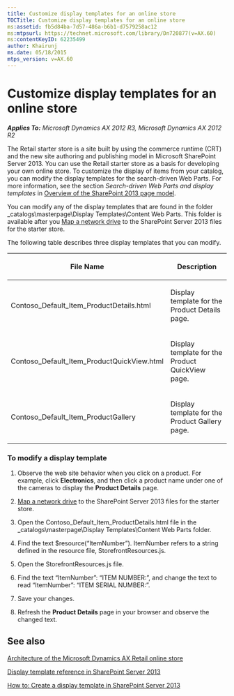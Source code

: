 ```yaml
---
title: Customize display templates for an online store
TOCTitle: Customize display templates for an online store
ms:assetid: fb5d84ba-7d57-486a-b6b1-d7579258ac12
ms:mtpsurl: https://technet.microsoft.com/library/Dn720877(v=AX.60)
ms:contentKeyID: 62235499
author: Khairunj
ms.date: 05/18/2015
mtps_version: v=AX.60
---
```


# Customize display templates for an online store 


_**Applies To:** Microsoft Dynamics AX 2012 R3, Microsoft Dynamics AX 2012 R2_

The Retail starter store is a site built by using the commerce runtime (CRT) and the new site authoring and publishing model in Microsoft SharePoint Server 2013. You can use the Retail starter store as a basis for developing your own online store. To customize the display of items from your catalog, you can modify the display templates for the search-driven Web Parts. For more information, see the section *Search-driven Web Parts and display templates* in [Overview of the SharePoint 2013 page model](https://go.microsoft.com/fwlink/?linkid=294931&clcid=0x409).

You can modify any of the display templates that are found in the folder \_catalogs\\masterpage\\Display Templates\\Content Web Parts. This folder is available after you [Map a network drive](map-a-network-drive-to-the-sharepoint-2013-files-for-online-stores.md) to the SharePoint Server 2013 files for the starter store.

The following table describes three display templates that you can modify.

<table>
<colgroup>
<col style="width: 50%" />
<col style="width: 50%" />
</colgroup>
<thead>
<tr class="header">
<th><p>File Name</p></th>
<th><p>Description</p></th>
</tr>
</thead>
<tbody>
<tr class="odd">
<td><p>Contoso_Default_Item_ProductDetails.html</p></td>
<td><p>Display template for the Product Details page.</p></td>
</tr>
<tr class="even">
<td><p>Contoso_Default_Item_ProductQuickView.html</p></td>
<td><p>Display template for the Product QuickView page.</p></td>
</tr>
<tr class="odd">
<td><p>Contoso_Default_Item_ProductGallery</p></td>
<td><p>Display template for the Product Gallery page.</p></td>
</tr>
</tbody>
</table>


### To modify a display template

1.  Observe the web site behavior when you click on a product. For example, click **Electronics**, and then click a product name under one of the cameras to display the **Product Details** page.

2.  [Map a network drive](map-a-network-drive-to-the-sharepoint-2013-files-for-online-stores.md) to the SharePoint Server 2013 files for the starter store.

3.  Open the Contoso\_Default\_Item\_ProductDetails.html file in the \_catalogs\\masterpage\\Display Templates\\Content Web Parts folder.

4.  Find the text $resource(“ItemNumber”). ItemNumber refers to a string defined in the resource file, StorefrontResources.js.

5.  Open the StorefrontResources.js file.

6.  Find the text “ItemNumber”: “ITEM NUMBER:”, and change the text to read “ItemNumber”: “ITEM SERIAL NUMBER:”.

7.  Save your changes.

8.  Refresh the **Product Details** page in your browser and observe the changed text.

## See also

[Architecture of the Microsoft Dynamics AX Retail online store](architecture-of-the-microsoft-dynamics-ax-retail-online-store.md)

[Display template reference in SharePoint Server 2013](https://technet.microsoft.com/library/jj944947.aspx)

[How to: Create a display template in SharePoint Server 2013](https://msdn.microsoft.com/library/jj945138.aspx)

  


